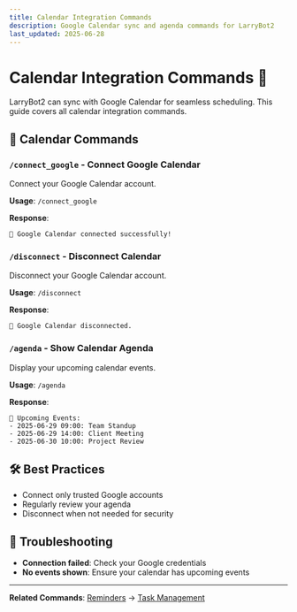 ```yaml
---
title: Calendar Integration Commands
description: Google Calendar sync and agenda commands for LarryBot2
last_updated: 2025-06-28
---
```


# Calendar Integration Commands 📅

LarryBot2 can sync with Google Calendar for seamless scheduling. This guide covers all calendar integration commands.

## 📆 Calendar Commands

### `/connect_google` - Connect Google Calendar
Connect your Google Calendar account.

**Usage**: `/connect_google`

**Response**:
```
🔗 Google Calendar connected successfully!
```

### `/disconnect` - Disconnect Calendar
Disconnect your Google Calendar account.

**Usage**: `/disconnect`

**Response**:
```
🔌 Google Calendar disconnected.
```

### `/agenda` - Show Calendar Agenda
Display your upcoming calendar events.

**Usage**: `/agenda`

**Response**:
```
📅 Upcoming Events:
- 2025-06-29 09:00: Team Standup
- 2025-06-29 14:00: Client Meeting
- 2025-06-30 10:00: Project Review
```

## 🛠️ Best Practices
- Connect only trusted Google accounts
- Regularly review your agenda
- Disconnect when not needed for security

## 🚨 Troubleshooting
- **Connection failed**: Check your Google credentials
- **No events shown**: Ensure your calendar has upcoming events

---

**Related Commands**: [Reminders](reminders.md) → [Task Management](task-management.md) 